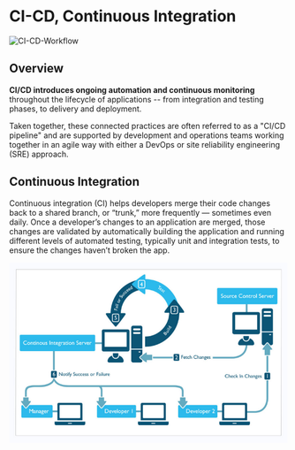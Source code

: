 # CI-CD, Continuous Integration #

![CI-CD-Workflow](./assets/ci-cd-flow-desktop.png)

## Overview ##

**CI/CD introduces ongoing automation and continuous monitoring** throughout the lifecycle of applications -- from
integration and testing phases, to delivery and deployment. 

Taken together, these connected practices are often referred to as a "CI/CD pipeline" and are supported by
development and operations teams working together in an agile way with either a DevOps or site reliability engineering (SRE) approach.

## Continuous Integration ##

Continuous integration (CI) helps developers merge their code changes back to a shared branch,
or “trunk,” more frequently — sometimes even daily. Once a developer’s changes to an application are 
merged, those changes are validated by automatically building the application and running different 
levels of automated testing, typically unit and integration tests, to ensure the changes haven’t broken the 
app.

![CI](./documentation/assets/ci.png)